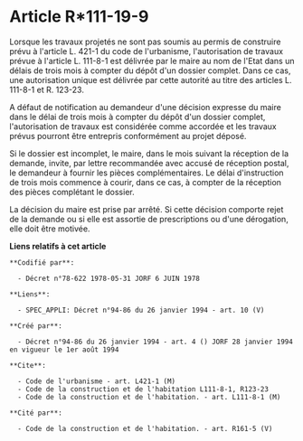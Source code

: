 # Article R*111-19-9

Lorsque les travaux projetés ne sont pas soumis au permis de construire prévu à l'article L. 421-1 du code de l'urbanisme,
l'autorisation de travaux prévue à l'article L. 111-8-1 est délivrée par le maire au nom de l'Etat dans un délais de trois
mois à compter du dépôt d'un dossier complet. Dans ce cas, une autorisation unique est délivrée par cette autorité au titre
des articles L. 111-8-1 et R. 123-23.

A défaut de notification au demandeur d'une décision expresse du maire dans le délai de trois mois à compter du dépôt d'un
dossier complet, l'autorisation de travaux est considérée comme accordée et les travaux prévus pourront être entrepris
conformément au projet déposé.

Si le dossier est incomplet, le maire, dans le mois suivant la réception de la demande, invite, par lettre recommandée avec
accusé de réception postal, le demandeur à fournir les pièces complémentaires. Le délai d'instruction de trois mois commence
à courir, dans ce cas, à compter de la réception des pièces complétant le dossier.

La décision du maire est prise par arrêté. Si cette décision comporte rejet de la demande ou si elle est assortie de
prescriptions ou d'une dérogation, elle doit être motivée.

**Liens relatifs à cet article**

	**Codifié par**:

	  - Décret n°78-622 1978-05-31 JORF 6 JUIN 1978

	**Liens**:

	  - SPEC_APPLI: Décret n°94-86 du 26 janvier 1994 - art. 10 (V)

	**Créé par**:

	  - Décret n°94-86 du 26 janvier 1994 - art. 4 () JORF 28 janvier 1994 en vigueur le 1er août 1994

	**Cite**:

	  - Code de l'urbanisme - art. L421-1 (M)
	  - Code de la construction et de l'habitation L111-8-1, R123-23
	  - Code de la construction et de l'habitation. - art. L111-8-1 (M)

	**Cité par**:

	  - Code de la construction et de l'habitation. - art. R161-5 (V)
